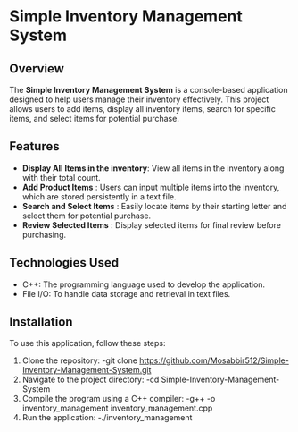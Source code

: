 # Simple Inventory Management System

## Overview
The **Simple Inventory Management System** is a console-based application designed to help users manage their inventory effectively. This project allows users to add items, display all inventory items, search for specific items, and select items for potential purchase.

## Features
- **Display All Items in the inventory**: View all items in the inventory along with their total count.
- **Add Product Items** : Users can input multiple items into the inventory, which are stored persistently in a text file.
- **Search and Select Items** : Easily locate items by their starting letter and select them for potential purchase.
- **Review Selected Items** : Display selected items for final review before purchasing.

## Technologies Used
- C++: The programming language used to develop the application.
- File I/O: To handle data storage and retrieval in text files.

## Installation
To use this application, follow these steps:

1) Clone the repository:
   -git clone https://github.com/Mosabbir512/Simple-Inventory-Management-System.git
2) Navigate to the project directory:
   -cd Simple-Inventory-Management-System
3) Compile the program using a C++ compiler:
   -g++ -o inventory_management inventory_management.cpp
4) Run the application:
   -./inventory_management
